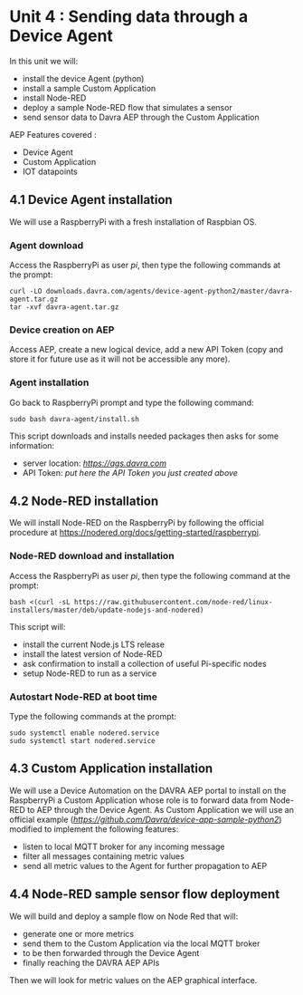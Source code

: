# Unit 4 : Sending data through a Device Agent

In this unit we will:
* install the device Agent (python)
* install a sample Custom Application
* install Node-RED
* deploy a sample Node-RED flow that simulates a sensor
* send sensor data to Davra AEP through the Custom Application 

AEP Features covered : 
* Device Agent
* Custom Application
* IOT datapoints


## 4.1 Device Agent installation 

We will use a RaspberryPi with a fresh installation of Raspbian OS. 

### Agent download
Access the RaspberryPi as user _pi_, then type the following commands at the prompt:

```
curl -LO downloads.davra.com/agents/device-agent-python2/master/davra-agent.tar.gz 
tar -xvf davra-agent.tar.gz
```

### Device creation on AEP
Access AEP, create a new logical device, add a new API Token (copy and store it for future use as it will not be accessible any more).

### Agent installation
Go back to RaspberryPi prompt and type the following command:

```
sudo bash davra-agent/install.sh
```

This script downloads and installs needed packages then asks for some information:
* server location: _https://ags.davra.com_
* API Token: _put here the API Token you just created above_


## 4.2 Node-RED installation 

We will install Node-RED on the RaspberryPi by following the official procedure at https://nodered.org/docs/getting-started/raspberrypi. 

### Node-RED download and installation
Access the RaspberryPi as user _pi_, then type the following command at the prompt:

```
bash <(curl -sL https://raw.githubusercontent.com/node-red/linux-installers/master/deb/update-nodejs-and-nodered)
```

This script will:

* install the current Node.js LTS release
* install the latest version of Node-RED
* ask confirmation to install a collection of useful Pi-specific nodes
* setup Node-RED to run as a service

### Autostart Node-RED at boot time
Type the following commands at the prompt:

```
sudo systemctl enable nodered.service
sudo systemctl start nodered.service
```


## 4.3 Custom Application installation 

We will use a Device Automation on the DAVRA AEP portal to install on the RaspberryPi a Custom Application whose role is to forward data from Node-RED to AEP through the Device Agent.
As Custom Application we will use an official example (_https://github.com/Davra/device-app-sample-python2_) modified to implement the following features:

* listen to local MQTT broker for any incoming message
* filter all messages containing metric values
* send all metric values to the Agent for further propagation to AEP


## 4.4 Node-RED sample sensor flow deployment 

We will build and deploy a sample flow on Node Red that will:

* generate one or more metrics 
* send them to the Custom Application via the local MQTT broker
* to be then forwarded through the Device Agent
* finally reaching the DAVRA AEP APIs

Then we will look for metric values on the AEP graphical interface.

